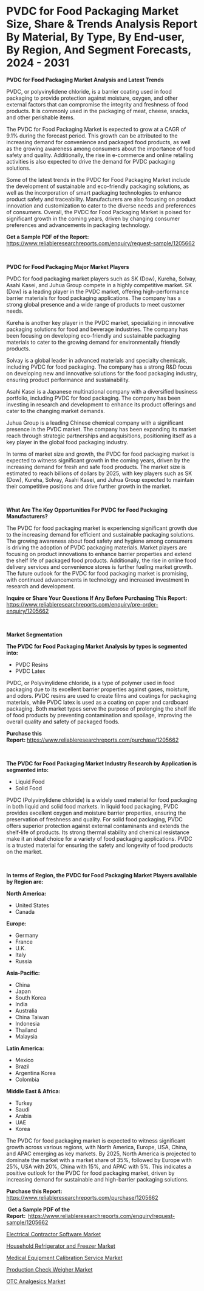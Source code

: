 <p><h1>PVDC for Food Packaging Market Size, Share & Trends Analysis Report By Material, By Type, By End-user, By Region, And Segment Forecasts, 2024 - 2031</h1></p><p><strong>PVDC for Food Packaging Market Analysis and Latest Trends</strong></p>
<p><p>PVDC, or polyvinylidene chloride, is a barrier coating used in food packaging to provide protection against moisture, oxygen, and other external factors that can compromise the integrity and freshness of food products. It is commonly used in the packaging of meat, cheese, snacks, and other perishable items.</p><p>The PVDC for Food Packaging Market is expected to grow at a CAGR of 9.1% during the forecast period. This growth can be attributed to the increasing demand for convenience and packaged food products, as well as the growing awareness among consumers about the importance of food safety and quality. Additionally, the rise in e-commerce and online retailing activities is also expected to drive the demand for PVDC packaging solutions.</p><p>Some of the latest trends in the PVDC for Food Packaging Market include the development of sustainable and eco-friendly packaging solutions, as well as the incorporation of smart packaging technologies to enhance product safety and traceability. Manufacturers are also focusing on product innovation and customization to cater to the diverse needs and preferences of consumers. Overall, the PVDC for Food Packaging Market is poised for significant growth in the coming years, driven by changing consumer preferences and advancements in packaging technology.</p></p>
<p><strong>Get a Sample PDF of the Report:&nbsp;</strong> <a href="https://www.reliableresearchreports.com/enquiry/request-sample/1205662">https://www.reliableresearchreports.com/enquiry/request-sample/1205662</a></p>
<p>&nbsp;</p>
<p><strong>PVDC for Food Packaging Major Market Players</strong></p>
<p><p>PVDC for food packaging market players such as SK (Dow), Kureha, Solvay, Asahi Kasei, and Juhua Group compete in a highly competitive market. SK (Dow) is a leading player in the PVDC market, offering high-performance barrier materials for food packaging applications. The company has a strong global presence and a wide range of products to meet customer needs.</p><p>Kureha is another key player in the PVDC market, specializing in innovative packaging solutions for food and beverage industries. The company has been focusing on developing eco-friendly and sustainable packaging materials to cater to the growing demand for environmentally friendly products.</p><p>Solvay is a global leader in advanced materials and specialty chemicals, including PVDC for food packaging. The company has a strong R&D focus on developing new and innovative solutions for the food packaging industry, ensuring product performance and sustainability.</p><p>Asahi Kasei is a Japanese multinational company with a diversified business portfolio, including PVDC for food packaging. The company has been investing in research and development to enhance its product offerings and cater to the changing market demands.</p><p>Juhua Group is a leading Chinese chemical company with a significant presence in the PVDC market. The company has been expanding its market reach through strategic partnerships and acquisitions, positioning itself as a key player in the global food packaging industry.</p><p>In terms of market size and growth, the PVDC for food packaging market is expected to witness significant growth in the coming years, driven by the increasing demand for fresh and safe food products. The market size is estimated to reach billions of dollars by 2025, with key players such as SK (Dow), Kureha, Solvay, Asahi Kasei, and Juhua Group expected to maintain their competitive positions and drive further growth in the market.</p></p>
<p>&nbsp;</p>
<p><strong>What Are The Key Opportunities For PVDC for Food Packaging Manufacturers?</strong></p>
<p><p>The PVDC for food packaging market is experiencing significant growth due to the increasing demand for efficient and sustainable packaging solutions. The growing awareness about food safety and hygiene among consumers is driving the adoption of PVDC packaging materials. Market players are focusing on product innovations to enhance barrier properties and extend the shelf life of packaged food products. Additionally, the rise in online food delivery services and convenience stores is further fueling market growth. The future outlook for the PVDC for food packaging market is promising, with continued advancements in technology and increased investment in research and development.</p></p>
<p><strong>Inquire or Share Your Questions If Any Before Purchasing This Report:</strong> <a href="https://www.reliableresearchreports.com/enquiry/pre-order-enquiry/1205662">https://www.reliableresearchreports.com/enquiry/pre-order-enquiry/1205662</a></p>
<p>&nbsp;</p>
<p><strong>Market Segmentation</strong></p>
<p><strong>The PVDC for Food Packaging Market Analysis by types is segmented into:</strong></p>
<p><ul><li>PVDC Resins</li><li>PVDC Latex</li></ul></p>
<p><p>PVDC, or Polyvinylidene chloride, is a type of polymer used in food packaging due to its excellent barrier properties against gases, moisture, and odors. PVDC resins are used to create films and coatings for packaging materials, while PVDC latex is used as a coating on paper and cardboard packaging. Both market types serve the purpose of prolonging the shelf life of food products by preventing contamination and spoilage, improving the overall quality and safety of packaged foods.</p></p>
<p><strong>Purchase this Report:&nbsp;</strong><a href="https://www.reliableresearchreports.com/purchase/1205662">https://www.reliableresearchreports.com/purchase/1205662</a></p>
<p>&nbsp;</p>
<p><strong>The PVDC for Food Packaging Market Industry Research by Application is segmented into:</strong></p>
<p><ul><li>Liquid Food</li><li>Solid Food</li></ul></p>
<p><p>PVDC (Polyvinylidene chloride) is a widely used material for food packaging in both liquid and solid food markets. In liquid food packaging, PVDC provides excellent oxygen and moisture barrier properties, ensuring the preservation of freshness and quality. For solid food packaging, PVDC offers superior protection against external contaminants and extends the shelf-life of products. Its strong thermal stability and chemical resistance make it an ideal choice for a variety of food packaging applications. PVDC is a trusted material for ensuring the safety and longevity of food products on the market.</p></p>
<p>&nbsp;</p>
<p><strong>In terms of Region, the PVDC for Food Packaging Market Players available by Region are:</strong></p>
<p>
    <p> <strong> North America: </strong>
        <ul>
            <li>United States</li>
            <li>Canada</li>
        </ul>
        </p> 
    <p> <strong> Europe: </strong>
        <ul>
            <li>Germany</li>
            <li>France</li>
            <li>U.K.</li>
            <li>Italy</li>
            <li>Russia</li>
        </ul>
        </p> 
    <p> <strong> Asia-Pacific: </strong>
        <ul>
            <li>China</li>
            <li>Japan</li>
            <li>South Korea</li>
            <li>India</li>
            <li>Australia</li>
            <li>China Taiwan</li>
            <li>Indonesia</li>
            <li>Thailand</li>
            <li>Malaysia</li>
        </ul>
        </p> 
    <p> <strong> Latin America: </strong>
        <ul>
            <li>Mexico</li>
            <li>Brazil</li>
            <li>Argentina Korea</li>
            <li>Colombia</li>
        </ul>
        </p> 
    <p> <strong> Middle East & Africa: </strong>
        <ul>
            <li>Turkey</li>
            <li>Saudi</li>
            <li>Arabia</li>
            <li>UAE</li>
            <li>Korea</li>
        </ul>
    </p>
    </p>
<p><p>The PVDC for food packaging market is expected to witness significant growth across various regions, with North America, Europe, USA, China, and APAC emerging as key markets. By 2025, North America is projected to dominate the market with a market share of 35%, followed by Europe with 25%, USA with 20%, China with 15%, and APAC with 5%. This indicates a positive outlook for the PVDC for food packaging market, driven by increasing demand for sustainable and high-barrier packaging solutions.</p></p>
<p><strong>Purchase this Report: </strong><a href="https://www.reliableresearchreports.com/purchase/1205662">https://www.reliableresearchreports.com/purchase/1205662</a></p>
<p>&nbsp;<strong>Get a Sample PDF of the Report:&nbsp;&nbsp;</strong><a href="https://www.reliableresearchreports.com/enquiry/request-sample/1205662">https://www.reliableresearchreports.com/enquiry/request-sample/1205662</a></p>
<p><strong></strong></p>
<p><p><a href="https://medium.com/@gloriariley1968/electrical-contractor-software-market-size-cagr-trends-2024-2030-d9b9ce652bc1">Electrical Contractor Software Market</a></p><p><a href="https://github.com/AKSHATREPORTPRIME/Market-Research-Report-List-3/blob/main/household-refrigerator-and-freezer-market.md">Household Refrigerator and Freezer Market</a></p><p><a href="https://medium.com/@gloriariley1968/medical-equipment-calibration-service-market-trends-forecast-and-competitive-analysis-to-2031-9227d48e3252">Medical Equipment Calibration Service Market</a></p><p><a href="https://github.com/mbisetmhermsr/Market-Research-Report-List-1/blob/main/production-check-weigher-market.md">Production Check Weigher Market</a></p><p><a href="https://medium.com/@gloriariley1968/otc-analgesics-market-insights-into-market-cagr-market-trends-and-growth-strategies-0fc9794062fe">OTC Analgesics Market</a></p></p>